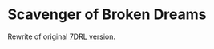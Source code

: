 # Scavenger of Broken Dreams

Rewrite of original [7DRL version](https://github.com/sportzer/scavenger).
